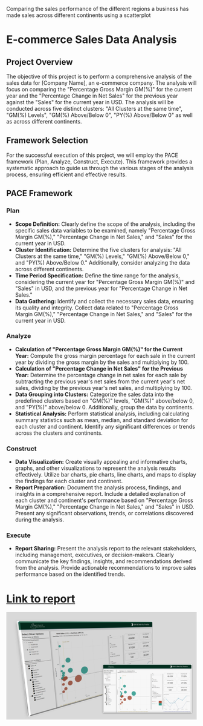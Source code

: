 Comparing the sales performance of the different regions a business has made sales across different continents using a scatterplot

# E-commerce Sales Data Analysis

## Project Overview
The objective of this project is to perform a comprehensive analysis of the sales data for [Company Name], an e-commerce company. The analysis will focus on comparing the "Percentage Gross Margin GM(%)" for the current year and the "Percentage Change in Net Sales" for the previous year against the "Sales" for the current year in USD. The analysis will be conducted across five distinct clusters: "All Clusters at the same time", "GM(%) Levels", "GM(%) Above/Below 0", "PY(%) Above/Below 0" as well as across different continents.

## Framework Selection
For the successful execution of this project, we will employ the PACE framework (Plan, Analyze, Construct, Execute). This framework provides a systematic approach to guide us through the various stages of the analysis process, ensuring efficient and effective results.

## PACE Framework

### Plan
- **Scope Definition:** Clearly define the scope of the analysis, including the specific sales data variables to be examined, namely "Percentage Gross Margin GM(%)," "Percentage Change in Net Sales," and "Sales" for the current year in USD.
- **Cluster Identification:** Determine the five clusters for analysis: "All Clusters at the same time," "GM(%) Levels," "GM(%) Above/Below 0," and "PY(%) Above/Below 0." Additionally, consider analyzing the data across different continents.
- **Time Period Specification:** Define the time range for the analysis, considering the current year for "Percentage Gross Margin GM(%)" and "Sales" in USD, and the previous year for "Percentage Change in Net Sales."
- **Data Gathering:** Identify and collect the necessary sales data, ensuring its quality and integrity. Collect data related to "Percentage Gross Margin GM(%)," "Percentage Change in Net Sales," and "Sales" for the current year in USD.

### Analyze
- **Calculation of "Percentage Gross Margin GM(%)" for the Current Year:** Compute the gross margin percentage for each sale in the current year by dividing the gross margin by the sales and multiplying by 100.
- **Calculation of "Percentage Change in Net Sales" for the Previous Year:** Determine the percentage change in net sales for each sale by subtracting the previous year's net sales from the current year's net sales, dividing by the previous year's net sales, and multiplying by 100.
- **Data Grouping into Clusters:** Categorize the sales data into the predefined clusters based on "GM(%)" levels, "GM(%)" above/below 0, and "PY(%)" above/below 0. Additionally, group the data by continents.
- **Statistical Analysis:** Perform statistical analysis, including calculating summary statistics such as mean, median, and standard deviation for each cluster and continent. Identify any significant differences or trends across the clusters and continents.

### Construct
- **Data Visualization:** Create visually appealing and informative charts, graphs, and other visualizations to represent the analysis results effectively. Utilize bar charts, pie charts, line charts, and maps to display the findings for each cluster and continent.
- **Report Preparation:** Document the analysis process, findings, and insights in a comprehensive report. Include a detailed explanation of each cluster and continent's performance based on "Percentage Gross Margin GM(%)," "Percentage Change in Net Sales," and "Sales" in USD. Present any significant observations, trends, or correlations discovered during the analysis.

### Execute
- **Report Sharing:** Present the analysis report to the relevant stakeholders, including management, executives, or decision-makers. Clearly communicate the key findings, insights, and recommendations derived from the analysis. Provide actionable recommendations to improve sales performance based on the identified trends.


# [Link to report](https://app.powerbi.com/view?r=eyJrIjoiMWYxMTAyYTktNTU5ZS00MmU0LTg1Y2YtODI2MDA0ZTMyMTUzIiwidCI6IjliNTk3NjNmLTc2NDktNDM0Zi1iNGJmLWRmYTg3NGU4OGY4NyJ9)

![Poster Shot](https://github.com/dataopskenn/pbi-report-samples/blob/main/regional_sales_performance/Poster%20Shot%20for%20Regional%20Sales%20Report.png)
